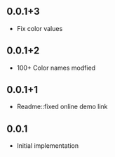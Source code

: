 ## 0.0.1+3
- Fix color values
## 0.0.1+2
- 100+ Color names modfied
## 0.0.1+1
- Readme::fixed online demo link
## 0.0.1
- Initial implementation 
